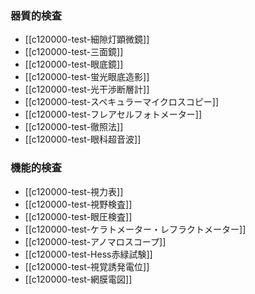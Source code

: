 ### 器質的検査
- [[c120000-test-細隙灯顕微鏡]]
- [[c120000-test-三面鏡]]
- [[c120000-test-眼底鏡]]
- [[c120000-test-蛍光眼底造影]]
- [[c120000-test-光干渉断層計]]
- [[c120000-test-スペキュラーマイクロスコピー]]
- [[c120000-test-フレアセルフォトメーター]]
- [[c120000-test-徹照法]]
- [[c120000-test-眼科超音波]]
### 機能的検査
- [[c120000-test-視力表]]
- [[c120000-test-視野検査]]
- [[c120000-test-眼圧検査]]
- [[c120000-test-ケラトメーター・レフラクトメーター]]
- [[c120000-test-アノマロスコープ]]
- [[c120000-test-Hess赤緑試験]]
- [[c120000-test-視覚誘発電位]]
- [[c120000-test-網膜電図]]
